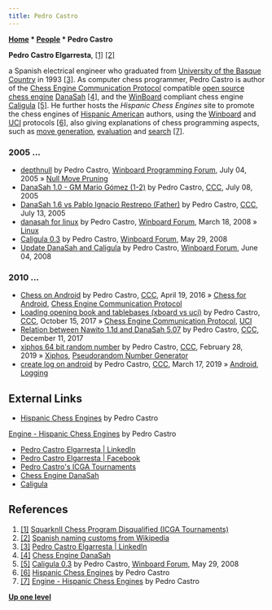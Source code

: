 ```yaml
---
title: Pedro Castro
---
```

**[Home](Home "Home") \* [People](People "People") \* Pedro Castro**


**Pedro Castro Elgarresta**, <a id="cite-note-1" href="#cite-ref-1">[1]</a> <a id="cite-note-2" href="#cite-ref-2">[2]</a>  

a Spanish electrical engineer who graduated from [University of the Basque Country](https://en.wikipedia.org/wiki/University_of_the_Basque_Country) in 1993 <a id="cite-note-3" href="#cite-ref-3">[3]</a>.
As computer chess programmer, Pedro Castro is author of the [Chess Engine Communication Protocol](Chess_Engine_Communication_Protocol "Chess Engine Communication Protocol") compatible [open source chess engine](Category:Open_Source "Category:Open Source") [DanaSah](DanaSah "DanaSah") <a id="cite-note-4" href="#cite-ref-4">[4]</a>, and the [WinBoard](WinBoard "WinBoard") compliant chess engine [Caligula](Caligula_PC "Caligula PC") <a id="cite-note-5" href="#cite-ref-5">[5]</a>. 
He further hosts the *Hispanic Chess Engines* site to promote the chess engines of [Hispanic American](https://en.wikipedia.org/wiki/Hispanic_American) authors, using the [Winboard](WinBoard "WinBoard") and [UCI](UCI "UCI") protocols <a id="cite-note-6" href="#cite-ref-6">[6]</a>, also giving explanations of chess programming aspects, such as [move generation](Move_Generation "Move Generation"), [evaluation](Evaluation "Evaluation") and [search](Search "Search") <a id="cite-note-7" href="#cite-ref-7">[7]</a>.



### 2005 ...


* [depthnull](http://www.open-aurec.com/wbforum/viewtopic.php?f=4&t=3004&p=14559) by Pedro Castro, [Winboard Programming Forum](Computer_Chess_Forums "Computer Chess Forums"), July 04, 2005 » [Null Move Pruning](Null_Move_Pruning "Null Move Pruning")
* [DanaSah 1.0 - GM Mario Gómez (1-2)](https://www.stmintz.com/ccc/index.php?id=435719) by Pedro Castro, [CCC](CCC "CCC"), July 08, 2005
* [DanaSah 1.6 vs Pablo Ignacio Restrepo (Father)](https://www.stmintz.com/ccc/index.php?id=436603) by Pedro Castro, [CCC](CCC "CCC"), July 13, 2005
* [danasah for linux](http://www.open-aurec.com/wbforum/viewtopic.php?p=32935) by Pedro Castro, [Winboard Forum](Computer_Chess_Forums "Computer Chess Forums"), March 18, 2008 » [Linux](Linux "Linux")
* [Caligula 0.3](http://www.open-aurec.com/wbforum/viewtopic.php?f=2&t=49221) by Pedro Castro, [Winboard Forum](Computer_Chess_Forums "Computer Chess Forums"), May 29, 2008
* [Update DanaSah and Caligula](http://www.open-aurec.com/wbforum/viewtopic.php?f=2&t=49240) by Pedro Castro, [Winboard Forum](Computer_Chess_Forums "Computer Chess Forums"), June 04, 2008


### 2010 ...


* [Chess on Android](http://www.talkchess.com/forum/viewtopic.php?t=59905) by Pedro Castro, [CCC](CCC "CCC"), April 19, 2016 » [Chess for Android](Chess_for_Android "Chess for Android"), [Chess Engine Communication Protocol](Chess_Engine_Communication_Protocol "Chess Engine Communication Protocol")
* [Loading opening book and tablebases (xboard vs uci)](http://www.talkchess.com/forum3/viewtopic.php?f=7&t=65454) by Pedro Castro, [CCC](CCC "CCC"), October 15, 2017 » [Chess Engine Communication Protocol](Chess_Engine_Communication_Protocol "Chess Engine Communication Protocol"), [UCI](UCI "UCI")
* [Relation between Nawito 1.1d and DanaSah 5.07](http://www.talkchess.com/forum3/viewtopic.php?f=2&t=65977) by Pedro Castro, [CCC](CCC "CCC"), December 11, 2017
* [xiphos 64 bit random number](http://www.talkchess.com/forum3/viewtopic.php?f=7&t=70050) by Pedro Castro, [CCC](CCC "CCC"), February 28, 2019 » [Xiphos](Xiphos "Xiphos"), [Pseudorandom Number Generator](Pseudorandom_Number_Generator "Pseudorandom Number Generator")
* [create log on android](http://www.talkchess.com/forum3/viewtopic.php?f=7&t=70226) by Pedro Castro, [CCC](CCC "CCC"), March 17, 2019 » [Android](Android "Android"), [Logging](Logging "Logging")


## External Links


* [Hispanic Chess Engines](https://sites.google.com/site/hispanicchessengines/Home) by Pedro Castro


 [Engine - Hispanic Chess Engines](https://sites.google.com/site/hispanicchessengines/programs--interface---engines/engine) by Pedro Castro
* [Pedro Castro Elgarresta | LinkedIn](https://www.linkedin.com/in/pedro-castro-elgarresta-42911164/)
* [Pedro Castro Elgarresta | Facebook](https://www.facebook.com/pedro.castroelgarresta)
* [Pedro Castro's ICGA Tournaments](https://www.game-ai-forum.org/icga-tournaments/person.php?id=647)
* [Chess Engine DanaSah](https://sites.google.com/site/danasah/english/home)
* [Caligula](https://pedrox.wixsite.com/caligula)


## References


1. <a id="cite-ref-1" href="#cite-note-1">[1]</a> [SquarknII Chess Program Disqualified (ICGA Tournaments)](https://www.game-ai-forum.org/icga-tournaments/news_item.php?id=57)
2. <a id="cite-ref-2" href="#cite-note-2">[2]</a> [Spanish naming customs from Wikipedia](https://en.wikipedia.org/wiki/Spanish_naming_customs)
3. <a id="cite-ref-3" href="#cite-note-3">[3]</a> [Pedro Castro Elgarresta | LinkedIn](https://www.linkedin.com/in/pedro-castro-elgarresta-42911164/)
4. <a id="cite-ref-4" href="#cite-note-4">[4]</a> [Chess Engine DanaSah](https://sites.google.com/site/danasah/english/home)
5. <a id="cite-ref-5" href="#cite-note-5">[5]</a> [Caligula 0.3](http://www.open-aurec.com/wbforum/viewtopic.php?f=2&t=49221) by Pedro Castro, [Winboard Forum](Computer_Chess_Forums "Computer Chess Forums"), May 29, 2008
6. <a id="cite-ref-6" href="#cite-note-6">[6]</a> [Hispanic Chess Engines](https://sites.google.com/site/hispanicchessengines/Home) by Pedro Castro
7. <a id="cite-ref-7" href="#cite-note-7">[7]</a> [Engine - Hispanic Chess Engines](https://sites.google.com/site/hispanicchessengines/programs--interface---engines/engine) by Pedro Castro

**[Up one level](People "People")**







 
